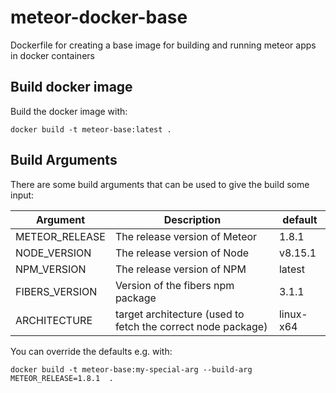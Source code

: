 # meteor-docker-base
Dockerfile for creating a base image for building and running meteor apps in docker containers

## Build docker image

Build the docker image with:

```
docker build -t meteor-base:latest .
```

## Build Arguments

There are some build arguments that can be used to give the build some input:

| Argument | Description | default |
|---|---|---|
| METEOR_RELEASE |  The release version of Meteor | 1.8.1 |
| NODE_VERSION |    The release version of Node   |   v8.15.1 |
| NPM_VERSION | The release version of NPM |    latest |
| FIBERS_VERSION | Version of the fibers npm package | 3.1.1 |
| ARCHITECTURE | target architecture (used to fetch the correct node package) | linux-x64 |

You can override the defaults e.g. with:

```
docker build -t meteor-base:my-special-arg --build-arg METEOR_RELEASE=1.8.1  .
```
